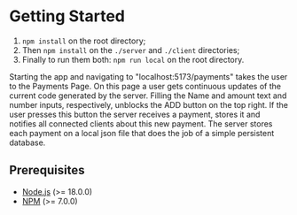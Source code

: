# Getting Started

1. `npm install` on the root directory;
2. Then `npm install` on the `./server` and `./client` directories;
3. Finally to run them both: `npm run local` on the root directory.

Starting the app and navigating to "localhost:5173/payments" takes the user to the Payments Page. On this page a user gets continuous updates of the current code generated by the server. Filling the Name and amount text and number inputs, respectively, unblocks the ADD button on the top right. If the user presses this button the server receives a payment, stores it and notifies all connected clients about this new payment. The server stores each payment on a local json file that does the job of a simple persistent database.

## Prerequisites

- [Node.js](https://nodejs.org/en/) (>= 18.0.0)
- [NPM](https://www.npmjs.com/) (>= 7.0.0)
